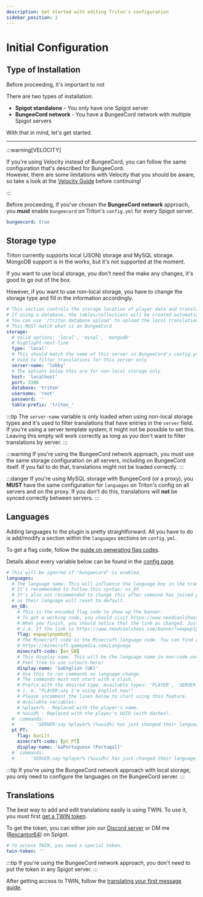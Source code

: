 ```yaml
---
description: Get started with editing Triton's configuration
sidebar_position: 2
---
```


# Initial Configuration

## Type of Installation

Before proceeding, it's important to not

There are two types of installation:

- **Spigot standalone** - You only have one Spigot server
- **BungeeCord network** - You have a BungeeCord network with multiple Spigot servers

With that in mind, let's get started.

---

:::warning[VELOCITY]

If you're using Velocity instead of BungeeCord, you can follow the same configuration that's described for BungeeCord.  
However, there are some limitations with Velocity that you should be aware, so take a look at
the [Velocity Guide](/guides/velocity.md) before continuing!

:::

Before proceeding, if you've chosen the **BungeeCord network** approach,
you **must** enable `bungeecord` on Triton's `config.yml` for every
Spigot server.

```yaml
bungeecord: true
```

## Storage type

Triton currently supports local (JSON) storage and MySQL storage.
MongoDB support is in the works, but it's not supported at the moment.

If you want to use local storage, you don't need the make any changes, it's good to go out of the box.

However, if you want to use non-local storage, you have to change the storage type and fill in the information accordingly.

```yaml title="config.yml"
# This section controls the storage location of player data and translations.
# If using a database, the tables/collections will be created automatically for you.
# You can use '/triton database upload' to upload the local translations to a remote storage.
# This MUST match what is on BungeeCord
storage:
  # Valid options: 'local', 'mysql', 'mongodb'
  # highlight-next-line
  type: 'local'
  # This should match the name of this server in BungeeCord's config.yml
  # Used to filter translations for this server only
  server-name: 'lobby'
  # The options below this are for non-local storage only
  host: 'localhost'
  port: 3306
  database: 'triton'
  username: 'root'
  password: ''
  table-prefix: 'triton_'
```

:::tip
The `server-name` variable is only loaded when using non-local storage types
and it's used to filter translations that have entries in the `server` field.  
If you're using a server template system, it might not be possible to set this.
Leaving this empty will work correctly as long as you don't want to filter
translations by server.
:::

:::warning
If you're using the BungeeCord network approach, you must use the same storage configuration on all servers, including on BungeeCord itself.
If you fail to do that, translations might not be loaded correctly.
:::

:::danger
If you're using MySQL storage with BungeeCord (or a proxy), you **MUST** have the same configuration for `languages` on Triton's config on
all servers and on the proxy.
If you don't do this, translations will **not** be synced correctly between servers.
:::

## Languages

Adding languages to the plugin is pretty straightforward.
All you have to do is add/modify a section within the `languages` sections on `config.yml`.

To get a flag code, follow the [guide on generating flag codes](../guides/flags.md).

Details about every variable below can be found in the [config page](../concepts/config.md).

```yaml title="config.yml"
# This will be ignored if 'bungeecord' is enabled.
languages:
  # The language name. This will influence the language key in the translation files.
  # It's recommended to follow this syntax: xx_XX
  # It's also not recommended to change this after someone has joined your server,
  # as their language will reset to default.
  en_GB:
    # This is the encoded flag code to show up the banner.
    # To get a working code, you should visit https://www.needcoolshoes.com/banner and create your banner.
    # When you finish, you should notice that the link as changed. Just copy the code generated by it.
    # i.e. If the link is https://www.needcoolshoes.com/banner?=eapwplpnpmbzbj then the code will be eapwplpnpmbzbj
    flag: eapwplpnpmbzbj
    # The Minecraft code is the Minecraft language code. You can find a complete list here:
    # https://minecraft.gamepedia.com/Language
    minecraft-code: [en_GB]
    # This display name. This will be the language name in non-code version. For example, en_UK should be English (UK)
    # Feel free to use colours here!
    display-name: '&aEnglish (UK)'
    # Use this to run commands on language change.
    # The commands must not start with a slash.
    # Prefix with the desired type. Available types: 'PLAYER', 'SERVER'
    # i. e. "PLAYER:say I'm using English now!"
    # Please uncomment the lines below to start using this feature.
    # Available variables:
    # %player% - Replaced with the player's name.
    # %uuid% - Replaced with the player's UUID (with dashes).
  #  commands:
  #      - 'SERVER:say %player% (%uuid%) has just changed their language!'
  pt_PT:
    flag: bacLlt
    minecraft-code: [pt_PT]
    display-name: '&aPortuguese (Portugal)'
  #  commands:
  #    - 'SERVER:say %player% (%uuid%) has just changed their language!'
```

:::tip
If you're using the BungeeCord network approach with local storage,
you only need to configure the languages on the BungeeCord server.
:::

## Translations

The best way to add and edit translations easily is using TWIN.
To use it, you must first [get a TWIN token](../concepts/twin.md).

To get the token, you can either join our [Discord server](https://triton.rexcantor64.com/discord)
or DM me ([Rexcantor64](https://www.spigotmc.org/members/rexcantor64.165436/)) on Spigot.

```yaml
# To access TWIN, you need a special token.
twin-token: ''
```

:::tip
If you're using the BungeeCord network approach, you don't need to put the token in any Spigot server.
:::

After getting access to TWIN, follow the [translating your first message guide](../guides/first-translation.md).
